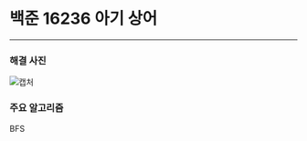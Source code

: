 # 백준 16236 아기 상어

---

### 해결 사진

![캡처](https://user-images.githubusercontent.com/50866506/89732709-9991cd00-da8b-11ea-92a6-ab4f477ca5b4.JPG)


### 주요 알고리즘

BFS
